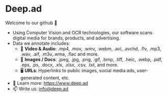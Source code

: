 # Deep.ad
Welcome to our github 🤘
- Using Computer Vision and OCR technologies, our software scans digital media for brands, products, and advertising. 
- Data we annotate includes:
  -  🎥 **Video & Audio**: .mp4, .mov, .wmv, .webm, .avi, .avchd, .flv, .mp3, .wav, .aif, .m3u,.wma, .flac and more.
  - 📸 **Images / Docs**: .jpeg, .jpg, .png, .gif, .bmp, .tiff, .heic, .webp, .pdf, .eps, .ps, .docx, .xls, .xlsx, .csv, .txt, and more.
  -   🖥️ **URLs**: Hyperlinks to public images, social media ads, user-generated content, etc.
- 👀 Learn more: https://www.deep.ad
- 📫 Write us: info@deep.ad

